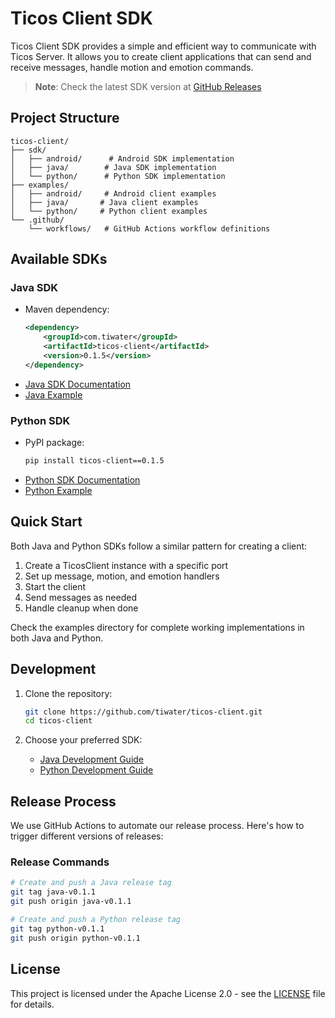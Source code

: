 # Ticos Client SDK

Ticos Client SDK provides a simple and efficient way to communicate with Ticos Server. It allows you to create client applications that can send and receive messages, handle motion and emotion commands.

> **Note**: Check the latest SDK version at [GitHub Releases](https://github.com/tiwater/ticos-client/tags)

## Project Structure

```
ticos-client/
├── sdk/
│   ├── android/      # Android SDK implementation
│   ├── java/        # Java SDK implementation
│   └── python/      # Python SDK implementation
├── examples/
│   ├── android/     # Android client examples
│   ├── java/       # Java client examples
│   └── python/     # Python client examples
└── .github/
    └── workflows/   # GitHub Actions workflow definitions
```

## Available SDKs

### Java SDK

- Maven dependency:
  ```xml
  <dependency>
      <groupId>com.tiwater</groupId>
      <artifactId>ticos-client</artifactId>
      <version>0.1.5</version>
  </dependency>
  ```
- [Java SDK Documentation](sdk/java/README.md)
- [Java Example](examples/java/README.md)

### Python SDK

- PyPI package:
  ```bash
  pip install ticos-client==0.1.5
  ```
- [Python SDK Documentation](sdk/python/README.md)
- [Python Example](examples/python/README.md)

## Quick Start

Both Java and Python SDKs follow a similar pattern for creating a client:

1. Create a TicosClient instance with a specific port
2. Set up message, motion, and emotion handlers
3. Start the client
4. Send messages as needed
5. Handle cleanup when done

Check the examples directory for complete working implementations in both Java and Python.

## Development

1. Clone the repository:
   ```bash
   git clone https://github.com/tiwater/ticos-client.git
   cd ticos-client
   ```

2. Choose your preferred SDK:
   - [Java Development Guide](sdk/java/README.md)
   - [Python Development Guide](sdk/python/README.md)

## Release Process

We use GitHub Actions to automate our release process. Here's how to trigger different versions of releases:

### Release Commands

```bash
# Create and push a Java release tag
git tag java-v0.1.1
git push origin java-v0.1.1

# Create and push a Python release tag
git tag python-v0.1.1
git push origin python-v0.1.1
```

## License

This project is licensed under the Apache License 2.0 - see the [LICENSE](LICENSE) file for details.
